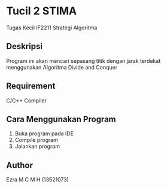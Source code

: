 # Tucil 2 STIMA
Tugas Kecil IF2211 Strategi Algoritma

## Deskripsi
Program ini akan mencari sepasang titik dengan jarak terdekat menggunakan Algoritma Divide and Conquer 

## Requirement
C/C++ Compiler

## Cara Menggunakan Program
1. Buka program pada IDE
2. Compile program
3. Jalankan program

## Author
Ezra M C M H (13521073)

